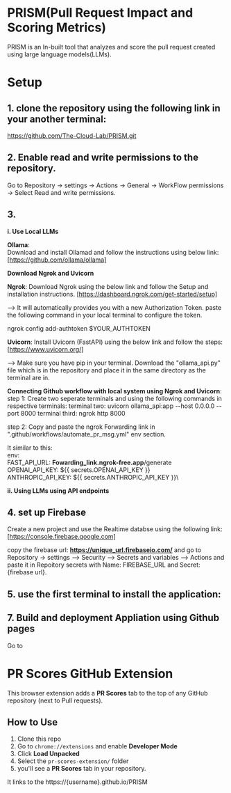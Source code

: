 # PRISM(Pull Request Impact and Scoring Metrics)

PRISM is an In-built tool that analyzes and score the pull request created using large language models(LLMs). 


# Setup

## 1. clone the repository using the following link in your another terminal:
 https://github.com/The-Cloud-Lab/PRISM.git

## 2. Enable read and write permissions to the repository.
 Go to Repository -> settings -> Actions -> General -> WorkFlow permissions -> Select Read and write permissions.

## 3.
   **i. Use Local LLMs**
  
**Ollama**: \
Download and install Ollamad and follow the instructions using below link:
[https://github.com/ollama/ollama]
   
**Download Ngrok and Uvicorn**
   
   **Ngrok**: Download Ngrok using the below link and follow the Setup and installation instructions.
    [https://dashboard.ngrok.com/get-started/setup]
   
   --> It will automatically provides you with a new Authorization Token. paste the following command in your local terminal to configure the token.
   
   ngrok config add-authtoken $YOUR_AUTHTOKEN

   **Uvicorn**: Install Uvicorn (FastAPI) using the below link and follow the steps:
    [https://www.uvicorn.org/]

   --> Make sure you have pip in your terminal. Download the "ollama_api.py" file which is in the repository and place it in the same directory as the terminal are in. 

   **Connecting Github workflow with local system using Ngrok and Uvicorn**:
   step 1: 
   Create two seperate terminals and using the following commands in respective terminals:
   terminal two: uvicorn ollama_api:app --host 0.0.0.0 --port 8000 
   terminal third: ngrok http 8000
   
   step 2: 
   Copy and paste the ngrok Forwarding link in ".github/workflows/automate_pr_msg.yml" env section. 
   
   It similar to this:\
   env:\
          FAST_API_URL: __Fowarding_link.ngrok-free.app__/generate\
          OPENAI_API_KEY: ${{ secrets.OPENAI_API_KEY }}\
          ANTHROPIC_API_KEY: ${{ secrets.ANTHROPIC_API_KEY }}\
        
   

  **ii. Using LLMs using API endpoints**
   
   
## 4. set up Firebase
Create a new project and use the Realtime databse using the following link:
[https://console.firebase.google.com]

copy the firebase url: __https://unique_url.firebaseio.com/__ and go to Repository -> settings --> Security --> Secrets and variables --> Actions 
and paste it in Repoitory secrets with Name: FIREBASE_URL and Secret: {firebase url}. 


## 5. use the first terminal to install the application: 



## 7. Build and deployment Appliation using Github pages

   Go to 
   
# PR Scores GitHub Extension

This browser extension adds a **PR Scores** tab to the top of any GitHub repository (next to Pull requests).

##  How to Use

1. Clone this repo
2. Go to `chrome://extensions` and enable **Developer Mode**
3. Click **Load Unpacked**
4. Select the `pr-scores-extension/` folder
5. you'll see a **PR Scores** tab in your repository.

It links to the https://{username}.github.io/PRISM
